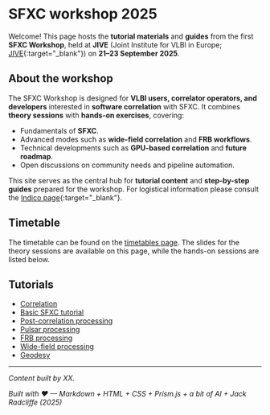 <!-- MathJax -->
<script src="https://cdnjs.cloudflare.com/ajax/libs/mathjax/2.7.7/MathJax.js?config=TeX-AMS-MML_HTMLorMML" type="text/javascript"></script> 
<script type="text/x-mathjax-config">
    MathJax.Hub.Config({
      tex2jax: {
        skipTags: ['script', 'noscript', 'style', 'textarea', 'pre'],
        inlineMath: [['$','$']],
        displayMath: [['$$','$$']]
      }
    });
</script> 

<script type="text/javascript">
var pcs = document.lastModified.split(" ")[0].split("/");
var date = pcs[1] + '/' + pcs[0] + '/' + pcs[2];
onload = function(){
    document.getElementById("lastModified").innerHTML = "Page last modified on " + date;
}
		</script>

<link href="styles.css" rel="stylesheet" />

<!-- Prism CSS -->
<link rel="stylesheet" href="https://cdnjs.cloudflare.com/ajax/libs/prism/1.29.0/themes/prism.min.css" />
<link id="prism-dark" rel="stylesheet" href="https://cdnjs.cloudflare.com/ajax/libs/prism/1.29.0/themes/prism-tomorrow.min.css" disabled />
<link rel="stylesheet" href="https://cdnjs.cloudflare.com/ajax/libs/prism/1.29.0/plugins/line-numbers/prism-line-numbers.min.css" />

<!-- Prism JS -->
<script src="https://cdnjs.cloudflare.com/ajax/libs/prism/1.29.0/prism.min.js"></script>
<script src="https://cdnjs.cloudflare.com/ajax/libs/prism/1.29.0/components/prism-python.min.js"></script>
<script src="https://cdnjs.cloudflare.com/ajax/libs/prism/1.29.0/plugins/line-numbers/prism-line-numbers.min.js"></script>

# SFXC workshop 2025

Welcome! This page hosts the **tutorial materials** and **guides** from the first **SFXC Workshop**, held at **JIVE** (Joint Institute for VLBI in Europe; [JIVE](https://jive.eu){:target="_blank"}) on **21–23 September 2025**.


## About the workshop

The SFXC Workshop is designed for **VLBI users, correlator operators, and developers** interested in **software correlation** with SFXC. It combines **theory sessions** with **hands-on exercises**, covering:

- Fundamentals of **SFXC**.
- Advanced modes such as **wide-field correlation** and **FRB workflows**.
- Technical developments such as **GPU-based correlation** and **future roadmap**.
- Open discussions on community needs and pipeline automation.

This site serves as the central hub for **tutorial content** and **step-by-step guides** prepared for the workshop. For logistical information please consult the [Indico page](https://indico.astron.nl/event/410/){:target="_blank"}.


## Timetable

The timetable can be found on the [timetables page](timetable.md). The slides for the theory sessions are available on this page, while the hands-on sessions are listed below.

## Tutorials

- [Correlation](correlation.md)
- [Basic SFXC tutorial](sfxc-basic-tutorial.md)
- [Post-correlation processing](correlation_post.md)
- [Pulsar processing](pulsar-processing.md)
- [FRB processing](frb-processing.md)
- [Wide-field processing](wide-field.md)
- [Geodesy](geodesy.md)

---

_Content built by XX._ <i><span id="lastModified"></span></i>

_Built with ♥ — Markdown + HTML + CSS + Prism.js + a bit of AI + Jack Radcliffe (2025)_

<!-- Custom Script: funcs.js -->
<script>
    const copy = (el) => {
      const pre = document.querySelector(el);
      if (!pre) return;
      const code = pre.innerText;
      navigator.clipboard.writeText(code).then(() => {
        const btn = document.querySelector(`[data-copy="${el}"]`);
        if (!btn) return;
        const old = btn.textContent;
        btn.textContent = 'Copied!';
        setTimeout(() => (btn.textContent = old), 1500);
      });
    };
    document.addEventListener('click', (e) => {
      const t = e.target;
      if (t.matches('.copy-btn')) {
        const target = t.getAttribute('data-copy');
        copy(target);
      }
    });
</script>
